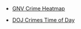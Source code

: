 
- [GNV Crime Heatmap](https://data.cityofgainesville.org/Community-Model/Crime-Incident-Heatmap-2011-Present/man8-mr28)

- [DOJ Crimes Time of Day](https://www.ojjdp.gov/ojstatbb/offenders/qa03401.asp?qaDate=2016)

